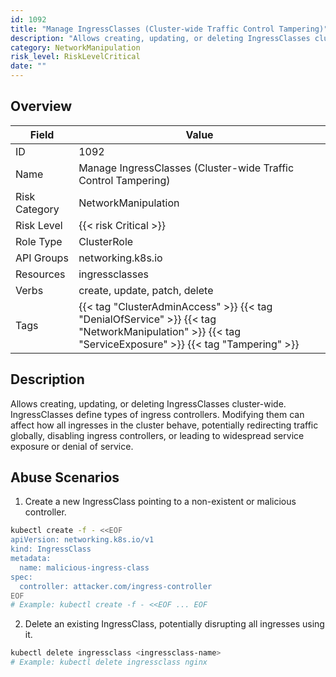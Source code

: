 ```yaml
---
id: 1092
title: "Manage IngressClasses (Cluster-wide Traffic Control Tampering)"
description: "Allows creating, updating, or deleting IngressClasses cluster-wide. IngressClasses define types of ingress controllers. Modifying them can affect how all ingresses in the cluster behave, potentially redirecting traffic globally, disabling ingress controllers, or leading to widespread service exposure or denial of service."
category: NetworkManipulation
risk_level: RiskLevelCritical
date: ""
---
```


## Overview

| Field         | Value                                                                                                                                                  |
| ------------- | ------------------------------------------------------------------------------------------------------------------------------------------------------ |
| ID            | 1092                                                                                                                                                   |
| Name          | Manage IngressClasses (Cluster-wide Traffic Control Tampering)                                                                                         |
| Risk Category | NetworkManipulation                                                                                                                                    |
| Risk Level    | {{< risk Critical >}}                                                                                                                                  |
| Role Type     | ClusterRole                                                                                                                                            |
| API Groups    | networking.k8s.io                                                                                                                                      |
| Resources     | ingressclasses                                                                                                                                         |
| Verbs         | create, update, patch, delete                                                                                                                          |
| Tags          | {{< tag "ClusterAdminAccess" >}} {{< tag "DenialOfService" >}} {{< tag "NetworkManipulation" >}} {{< tag "ServiceExposure" >}} {{< tag "Tampering" >}} |

## Description

Allows creating, updating, or deleting IngressClasses cluster-wide. IngressClasses define types of ingress controllers. Modifying them can affect how all ingresses in the cluster behave, potentially redirecting traffic globally, disabling ingress controllers, or leading to widespread service exposure or denial of service.

## Abuse Scenarios

1. Create a new IngressClass pointing to a non-existent or malicious controller.

```bash {copy=true}
kubectl create -f - <<EOF
apiVersion: networking.k8s.io/v1
kind: IngressClass
metadata:
  name: malicious-ingress-class
spec:
  controller: attacker.com/ingress-controller
EOF
# Example: kubectl create -f - <<EOF ... EOF

```

2. Delete an existing IngressClass, potentially disrupting all ingresses using it.

```bash {copy=true}
kubectl delete ingressclass <ingressclass-name>
# Example: kubectl delete ingressclass nginx

```
